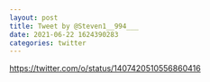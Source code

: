 ```yaml
--- 
layout: post 
title: Tweet by @Steven1__994___ 
date: 2021-06-22 1624390283 
categories: twitter 
--- 
```

https://twitter.com/o/status/1407420510556860416